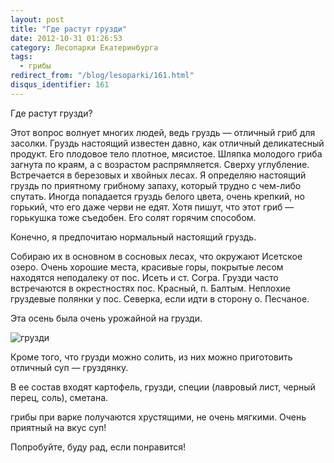 ```yaml
---
layout: post
title: "Где растут грузди"
date: 2012-10-31 01:26:53
category: Лесопарки Екатеринбурга
tags:
  - грибы
redirect_from: "/blog/lesoparki/161.html"
disqus_identifier: 161
---
```

Где растут грузди?

Этот вопрос волнует многих людей, ведь груздь — отличный гриб для
засолки. Груздь настоящий известен давно, как отличный деликатесный
продукт. Его плодовое тело плотное, мясистое. Шляпка молодого гриба
загнута по краям, а с возрастом распрямляется. Сверху углубление.
Встречается в березовых и хвойных лесах. Я определяю настоящий груздь по
приятному грибному запаху, который трудно с чем-либо спутать. Иногда
попадается груздь белого цвета, очень крепкий, но горький, что его даже
черви не едят. Хотя пишут, что этот гриб — горькушка тоже съедобен. Его
солят горячим способом.

Конечно, я предпочитаю нормальный настоящий груздь.

Собираю их в основном в сосновых лесах, что окружают Исетское озеро.
Очень хорошие места, красивые горы, покрытые лесом находятся неподалеку
от пос. Исеть и ст. Согра. Грузди часто встречаются в окрестностях пос.
Красный, п. Балтым. Неплохие груздевые полянки у пос. Северка, если идти
в сторону о. Песчаное.

Эта осень была очень урожайной на грузди.

![грузди](http://fishingguru.ru/uploads/images/00/00/01/2012/10/30/4cd6d0.jpg)

Кроме того, что грузди можно солить, из них можно приготовить отличный
суп — груздянку.

В ее состав входят картофель, грузди, специи (лавровый лист, черный
перец, соль), сметана.

грибы при варке получаются хрустящими, не очень мягкими. Очень приятный
на вкус суп!

Попробуйте, буду рад, если понравится!
